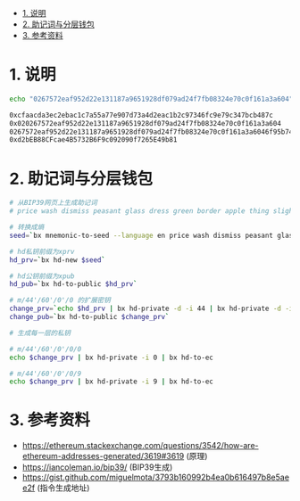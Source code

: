 <!-- TOC -->

- [1. 说明](#1-说明)
- [2. 助记词与分层钱包](#2-助记词与分层钱包)
- [3. 参考资料](#3-参考资料)

<!-- /TOC -->


<a id="markdown-1-说明" name="1-说明"></a>
# 1. 说明

```bash
echo "0267572eaf952d22e131187a9651928df079ad24f7fb08324e70c0f161a3a604" | perl -pe 's/([0-9a-f]{2})/chr hex $1/gie'

0xcfaacda3ec2ebac1c7a55a77e907d73a4d2eac1b2c97346fc9e79c347bcb487c
0x020267572eaf952d22e131187a9651928df079ad24f7fb08324e70c0f161a3a604
0267572eaf952d22e131187a9651928df079ad24f7fb08324e70c0f161a3a6046f95b74777e42cf6a253eb5eaed9b2f02d87919bda09bbfdafa3ab96672951b0
0xd2bEB88CFcae4B5732B6F9c092090f7265E49b81

```

<a id="markdown-2-助记词与分层钱包" name="2-助记词与分层钱包"></a>
# 2. 助记词与分层钱包

```bash
# 从BIP39网页上生成助记词
# price wash dismiss peasant glass dress green border apple thing slight outside

# 转换成熵
seed=`bx mnemonic-to-seed --language en price wash dismiss peasant glass dress green border apple thing slight outside`

# hd私钥前缀为xprv
hd_prv=`bx hd-new $seed`

# hd公钥前缀为xpub
hd_pub=`bx hd-to-public $hd_prv`

# m/44'/60'/0'/0 的扩展密钥
change_prv=`echo $hd_prv | bx hd-private -d -i 44 | bx hd-private -d -i 60 | bx hd-private -d -i 0 | bx hd-private -i 0`
change_pub=`bx hd-to-public $change_prv`

# 生成每一层的私钥

# m/44'/60'/0'/0/0
echo $change_prv | bx hd-private -i 0 | bx hd-to-ec

# m/44'/60'/0'/0/9
echo $change_prv | bx hd-private -i 9 | bx hd-to-ec
```

<a id="markdown-3-参考资料" name="3-参考资料"></a>
# 3. 参考资料

* https://ethereum.stackexchange.com/questions/3542/how-are-ethereum-addresses-generated/3619#3619 (原理)
* https://iancoleman.io/bip39/ (BIP39生成)
* https://gist.github.com/miguelmota/3793b160992b4ea0b616497b8e5aee2f (指令生成地址)
